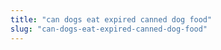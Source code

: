 ```yaml
---
title: "can dogs eat expired canned dog food"
slug: "can-dogs-eat-expired-canned-dog-food"
---
```


